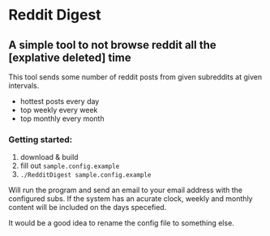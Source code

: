 # Reddit Digest

## A simple tool to not browse reddit all the [explative deleted] time

This tool sends some number of reddit posts from given subreddits at given intervals.

*   hottest posts every day
*   top weekly every week
*   top monthly every month

### Getting started:

1.  download & build
2.  fill out `sample.config.example`
3.  `./RedditDigest sample.config.example`

Will run the program and send an email to your email address with the configured subs. If the system has an acurate clock, weekly and monthly content will be included on the days specefied.

It would be a good idea to rename the config file to something else.
